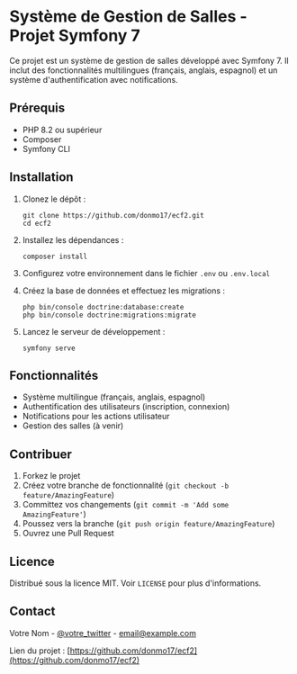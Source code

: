 # Système de Gestion de Salles - Projet Symfony 7

Ce projet est un système de gestion de salles développé avec Symfony 7. Il inclut des fonctionnalités multilingues (français, anglais, espagnol) et un système d'authentification avec notifications.

## Prérequis

- PHP 8.2 ou supérieur
- Composer
- Symfony CLI

## Installation

1. Clonez le dépôt :
   ```
   git clone https://github.com/donmo17/ecf2.git
   cd ecf2
   ```

2. Installez les dépendances :
   ```
   composer install
   ```

3. Configurez votre environnement dans le fichier `.env` ou `.env.local`

4. Créez la base de données et effectuez les migrations :
   ```
   php bin/console doctrine:database:create
   php bin/console doctrine:migrations:migrate
   ```

5. Lancez le serveur de développement :
   ```
   symfony serve
   ```

## Fonctionnalités

- Système multilingue (français, anglais, espagnol)
- Authentification des utilisateurs (inscription, connexion)
- Notifications pour les actions utilisateur
- Gestion des salles (à venir)

## Contribuer

1. Forkez le projet
2. Créez votre branche de fonctionnalité (`git checkout -b feature/AmazingFeature`)
3. Committez vos changements (`git commit -m 'Add some AmazingFeature'`)
4. Poussez vers la branche (`git push origin feature/AmazingFeature`)
5. Ouvrez une Pull Request

## Licence

Distribué sous la licence MIT. Voir `LICENSE` pour plus d'informations.

## Contact

Votre Nom - [@votre_twitter](https://twitter.com/votre_twitter) - email@example.com

Lien du projet : [https://github.com/donmo17/ecf2](https://github.com/donmo17/ecf2)